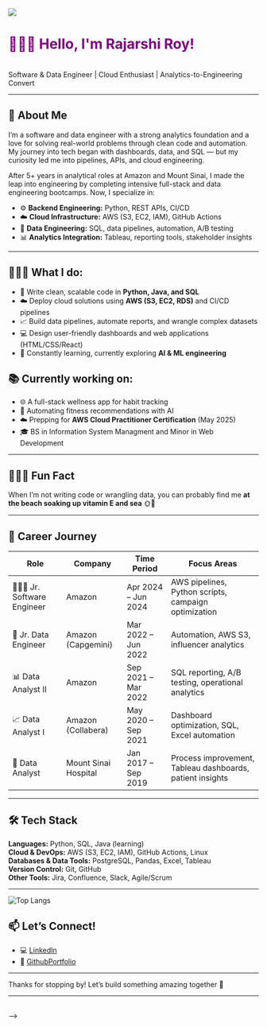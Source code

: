 <img src="https://media.licdn.com/dms/image/v2/D4E16AQHCq3Ptdj4Y1A/profile-displaybackgroundimage-shrink_350_1400/profile-displaybackgroundimage-shrink_350_1400/0/1725562569645?e=1730937600&v=beta&t=5l22YlaPKDCrL_CgnAsUt-JKYjFYW9kq2uxSumd1QXE">

<h1 style="color: purple;">👩🏻‍💻 Hello, I'm Rajarshi Roy! </h1> <br>
Software & Data Engineer | Cloud Enthusiast | Analytics-to-Engineering Convert   

---

## 💫 About Me
I’m a software and data engineer with a strong analytics foundation and a love for solving real-world problems through clean code and automation. My journey into tech began with dashboards, data, and SQL — but my curiosity led me into pipelines, APIs, and cloud engineering.

After 5+ years in analytical roles at Amazon and Mount Sinai, I made the leap into engineering by completing intensive full-stack and data engineering bootcamps. Now, I specialize in:

- ⚙️ **Backend Engineering:** Python, REST APIs, CI/CD  
- ☁️ **Cloud Infrastructure:** AWS (S3, EC2, IAM), GitHub Actions  
- 🧠 **Data Engineering:** SQL, data pipelines, automation, A/B testing  
- 📊 **Analytics Integration:** Tableau, reporting tools, stakeholder insights

---
## 👩🏽‍🔧 What I do:
- 🐍 Write clean, scalable code in **Python, Java, and SQL**
- ☁️ Deploy cloud solutions using **AWS (S3, EC2, RDS)** and CI/CD pipelines
- 📈 Build data pipelines, automate reports, and wrangle complex datasets
- 💻 Design user-friendly dashboards and web applications (HTML/CSS/React)
- 🧠 Constantly learning, currently exploring **AI & ML engineering**

## 📚 Currently working on:
- 🌐 A full-stack wellness app for habit tracking
- 🧪 Automating fitness recommendations with AI
- ☁️ Prepping for **AWS Cloud Practitioner Certification** (May 2025)
- 🎓 BS in Information System Managment and Minor in Web Development

---
## 🧜🏻‍♀️ Fun Fact

When I’m not writing code or wrangling data, you can probably find me **at the beach soaking up vitamin E and sea** 🌞🌊

---

## 💼 Career Journey

| Role                    | Company         | Time Period      | Focus Areas                                                 |
|-------------------------|-----------------|------------------|--------------------------------------------------------------|
| 👩🏻‍💻 Jr. Software Engineer  | Amazon           | Apr 2024 – Jun 2024 | AWS pipelines, Python scripts, campaign optimization         |
| 🧪 Jr. Data Engineer      | Amazon (Capgemini) | Mar 2022 – Jun 2022 | Automation, AWS S3, influencer analytics                     |
| 📊 Data Analyst II        | Amazon           | Sep 2021 – Mar 2022 | SQL reporting, A/B testing, operational analytics            |
| 📈 Data Analyst I         | Amazon (Collabera) | May 2020 – Sep 2021 | Dashboard optimization, SQL, Excel automation               |
| 🏥 Data Analyst   | Mount Sinai Hospital | Jan 2017 – Sep 2019 | Process improvement, Tableau dashboards, patient insights   |

---

## 🛠 Tech Stack

**Languages:** Python, SQL, Java (learning)  
**Cloud & DevOps:** AWS (S3, EC2, IAM), GitHub Actions, Linux  
**Databases & Data Tools:** PostgreSQL, Pandas, Excel, Tableau  
**Version Control:** Git, GitHub  
**Other Tools:** Jira, Confluence, Slack, Agile/Scrum

---


![Top Langs](https://github-readme-stats.vercel.app/api/top-langs/?username=imrsroy)

</span>

## 📫 Let’s Connect!

- 💻 [LinkedIn](https://www.linkedin.com/in/imrsroy/)  
- 💼 [GithubPortfolio](https://imrsroy.github.io/iMrsRoy/)
---

Thanks for stopping by! Let’s build something amazing together 🚀

--- 
<br>
<! --<img src="https://github-readme-stats.vercel.app/api?username=imrsroy&&show_icons=true&title_color=232122&icon_color=b044a7&text_color=b044a7&bg_color=ffffff"> -->
